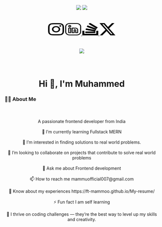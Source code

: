 <div align="center">
  <img height="150" src="https://media0.giphy.com/media/v1.Y2lkPTc5MGI3NjExazE2azlyOTB4aGJ1M25sZTNpeTlveWdwcGpsOGFubjViZWQ3OWJqdyZlcD12MV9pbnRlcm5hbF9naWZfYnlfaWQmY3Q9Zw/8WeatsYCC54TC/giphy.gif"  />
  <img height="150" src="https://media4.giphy.com/media/v1.Y2lkPTc5MGI3NjExbzFvamI5NXJleW41ZWNha2V6bzhldm1wMnN6Y2t3M2kzOHR2cmZwYiZlcD12MV9pbnRlcm5hbF9naWZfYnlfaWQmY3Q9Zw/JIX9t2j0ZTN9S/giphy.gif"  />
</div>

###

<br clear="both">

<div align="center">
  <a href="https://www.instagram.com/ft.mammoo/"> <img src="/Icons/instagram-icon.svg" width="52" height="40" alt="https://raw.githubusercontent.com/maurodesouza/profile-readme-generator/master/src/assets/icons/social/instagram/default.svg"  /></a>
  <a href="https://www.linkedin.com/in/ft-mammoo/"> <img src="/Icons/linkedin-icon.svg" width="52" height="40" alt="https://raw.githubusercontent.com/maurodesouza/profile-readme-generator/master/src/assets/icons/social/linkedin/default.svg"  /> </a>
  <a href="https://stackoverflow.com/users/22840567/ft-mammoo?tab=profile"> <img src="/Icons/stackoverflow-icon.svg" width="52" height="40" alt="https://raw.githubusercontent.com/maurodesouza/profile-readme-generator/master/src/assets/icons/social/stackoverflow/default.svg"  /> </a>
  <a href="https://x.com/ftmammoo"> <img src="/Icons/x-media-icon.svg" width="52" height="40" alt="https://raw.githubusercontent.com/maurodesouza/profile-readme-generator/master/src/assets/icons/social/twitter/default.svg"  /> </a>
</div>

###

<br clear="both">

<div align="center">
  <img src="https://visitor-badge.laobi.icu/badge?page_id=ft-mammoo.ft-mammoo&"  />
</div>

###

<br clear="both">

<h1 align="center">Hi 👋, I'm Muhammed</h1>

###

<h3 align="left">👩‍💻  About Me</h3>

###

<br clear="both">

<p align="center">A passionate frontend developer from India<br><br>🌱 I’m currently learning Fullstack MERN<br><br>👀 I’m interested in finding solutions to real world problems.<br><br>🤝 I’m looking to collaborate on projects that contribute to solve real world problems<br><br>💬 Ask me about Frontend development<br><br>📫 How to reach me mammuofficial007@gmail.com<br><br>📄 Know about my experiences https://ft-mammoo.github.io/My-resume/<br><br>⚡ Fun fact I am self learning<br><br>💪 I thrive on coding challenges — they’re the best way to level up my skills and creativity.</p>

###

